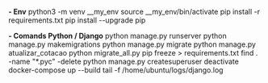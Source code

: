 

**- Env**
python3 -m venv __my_env
source __my_env/bin/activate
pip install -r requirements.txt
pip install --upgrade pip



**- Comands Python / Django**
python manage.py runserver
python manage.py makemigrations
python manage.py migrate
python manage.py atualizar_cotacao
python migrate_all.py
pip freeze > requirements.txt
find . -name "*.pyc" -delete
python manage.py createsuperuser
deactivate
docker-compose up --build
tail -f /home/ubuntu/logs/django.log
